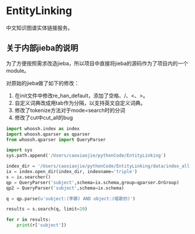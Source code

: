 # EntityLinking

中文知识图谱实体链接服务。

## 关于内部jieba的说明

为了方便按照需求改造jieba，所以项目中直接将jieba的源码作为了项目内的一个module。

对原始的jieba做了如下的修改：

1. 在init文件中修改re_han_default，添加了空格、/、<、>。
2. 自定义词典改成用tab作为分隔，以支持英文自定义词典。
3. 修改了tokenize方法对于mode=search时的分词
4. 修改了cut中cut_all的bug

```python
import whoosh.index as index
import whoosh.qparser as qparser
from whoosh.qparser import QueryParser

import sys
sys.path.append('/Users/caoxiaojie/pythonCode/EntityLinking')

index_dir = '/Users/caoxiaojie/pythonCode/EntityLinking/data/index_all'
ix = index.open_dir(index_dir, indexname='triple')
s = ix.searcher()
qp = QueryParser('subject',schema=ix.schema,group=qparser.OrGroup)
qp2 = QueryParser('subject',schema=ix.schema)

q = qp.parse(u'subject:(李娜) AND object:(唱歌的)')

results = s.search(q, limit=20)

for r in results:
    print(r['subject'])

```
